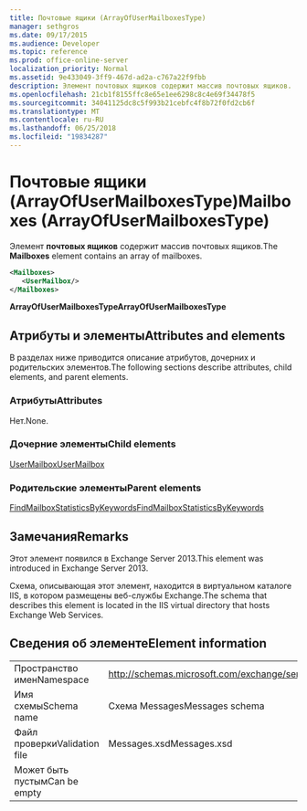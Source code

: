 ```yaml
---
title: Почтовые ящики (ArrayOfUserMailboxesType)
manager: sethgros
ms.date: 09/17/2015
ms.audience: Developer
ms.topic: reference
ms.prod: office-online-server
localization_priority: Normal
ms.assetid: 9e433049-3ff9-467d-ad2a-c767a22f9fbb
description: Элемент почтовых ящиков содержит массив почтовых ящиков.
ms.openlocfilehash: 21cb1f8155ffc8e65e1ee6298c8c4e69f34478f5
ms.sourcegitcommit: 34041125dc8c5f993b21cebfc4f8b72f0fd2cb6f
ms.translationtype: MT
ms.contentlocale: ru-RU
ms.lasthandoff: 06/25/2018
ms.locfileid: "19834287"
---
```

# <a name="mailboxes-arrayofusermailboxestype"></a><span data-ttu-id="a1e72-103">Почтовые ящики (ArrayOfUserMailboxesType)</span><span class="sxs-lookup"><span data-stu-id="a1e72-103">Mailboxes (ArrayOfUserMailboxesType)</span></span>

<span data-ttu-id="a1e72-104">Элемент **почтовых ящиков** содержит массив почтовых ящиков.</span><span class="sxs-lookup"><span data-stu-id="a1e72-104">The **Mailboxes** element contains an array of mailboxes.</span></span> 
  
```XML
<Mailboxes>
   <UserMailbox/>
</Mailboxes>
```

<span data-ttu-id="a1e72-105">**ArrayOfUserMailboxesType**</span><span class="sxs-lookup"><span data-stu-id="a1e72-105">**ArrayOfUserMailboxesType**</span></span>

## <a name="attributes-and-elements"></a><span data-ttu-id="a1e72-106">Атрибуты и элементы</span><span class="sxs-lookup"><span data-stu-id="a1e72-106">Attributes and elements</span></span>

<span data-ttu-id="a1e72-107">В разделах ниже приводится описание атрибутов, дочерних и родительских элементов.</span><span class="sxs-lookup"><span data-stu-id="a1e72-107">The following sections describe attributes, child elements, and parent elements.</span></span>
  
### <a name="attributes"></a><span data-ttu-id="a1e72-108">Атрибуты</span><span class="sxs-lookup"><span data-stu-id="a1e72-108">Attributes</span></span>

<span data-ttu-id="a1e72-109">Нет.</span><span class="sxs-lookup"><span data-stu-id="a1e72-109">None.</span></span>
  
### <a name="child-elements"></a><span data-ttu-id="a1e72-110">Дочерние элементы</span><span class="sxs-lookup"><span data-stu-id="a1e72-110">Child elements</span></span>

[<span data-ttu-id="a1e72-111">UserMailbox</span><span class="sxs-lookup"><span data-stu-id="a1e72-111">UserMailbox</span></span>](usermailbox.md)
  
### <a name="parent-elements"></a><span data-ttu-id="a1e72-112">Родительские элементы</span><span class="sxs-lookup"><span data-stu-id="a1e72-112">Parent elements</span></span>

[<span data-ttu-id="a1e72-113">FindMailboxStatisticsByKeywords</span><span class="sxs-lookup"><span data-stu-id="a1e72-113">FindMailboxStatisticsByKeywords</span></span>](findmailboxstatisticsbykeywords.md)
  
## <a name="remarks"></a><span data-ttu-id="a1e72-114">Замечания</span><span class="sxs-lookup"><span data-stu-id="a1e72-114">Remarks</span></span>

<span data-ttu-id="a1e72-115">Этот элемент появился в Exchange Server 2013.</span><span class="sxs-lookup"><span data-stu-id="a1e72-115">This element was introduced in Exchange Server 2013.</span></span>
  
<span data-ttu-id="a1e72-116">Схема, описывающая этот элемент, находится в виртуальном каталоге IIS, в котором размещены веб-службы Exchange.</span><span class="sxs-lookup"><span data-stu-id="a1e72-116">The schema that describes this element is located in the IIS virtual directory that hosts Exchange Web Services.</span></span>
  
## <a name="element-information"></a><span data-ttu-id="a1e72-117">Сведения об элементе</span><span class="sxs-lookup"><span data-stu-id="a1e72-117">Element information</span></span>

|||
|:-----|:-----|
|<span data-ttu-id="a1e72-118">Пространство имен</span><span class="sxs-lookup"><span data-stu-id="a1e72-118">Namespace</span></span>  <br/> |http://schemas.microsoft.com/exchange/services/2006/messages  <br/> |
|<span data-ttu-id="a1e72-119">Имя схемы</span><span class="sxs-lookup"><span data-stu-id="a1e72-119">Schema name</span></span>  <br/> |<span data-ttu-id="a1e72-120">Схема Messages</span><span class="sxs-lookup"><span data-stu-id="a1e72-120">Messages schema</span></span>  <br/> |
|<span data-ttu-id="a1e72-121">Файл проверки</span><span class="sxs-lookup"><span data-stu-id="a1e72-121">Validation file</span></span>  <br/> |<span data-ttu-id="a1e72-122">Messages.xsd</span><span class="sxs-lookup"><span data-stu-id="a1e72-122">Messages.xsd</span></span>  <br/> |
|<span data-ttu-id="a1e72-123">Может быть пустым</span><span class="sxs-lookup"><span data-stu-id="a1e72-123">Can be empty</span></span>  <br/> ||
   

